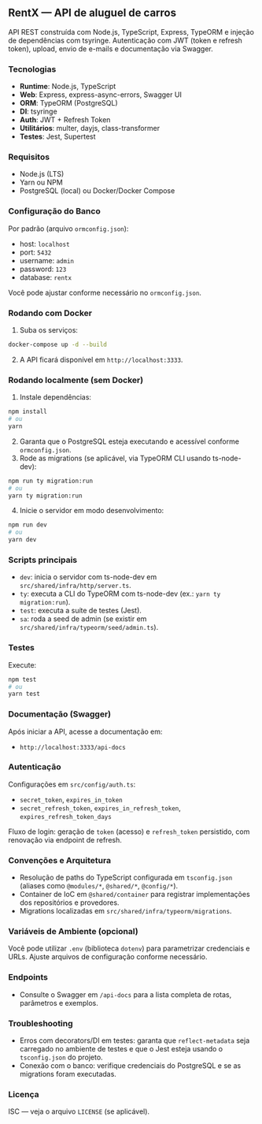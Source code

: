 ## RentX — API de aluguel de carros

API REST construída com Node.js, TypeScript, Express, TypeORM e injeção de dependências com tsyringe. Autenticação com JWT (token e refresh token), upload, envio de e-mails e documentação via Swagger.

### Tecnologias
- **Runtime**: Node.js, TypeScript
- **Web**: Express, express-async-errors, Swagger UI
- **ORM**: TypeORM (PostgreSQL)
- **DI**: tsyringe
- **Auth**: JWT + Refresh Token
- **Utilitários**: multer, dayjs, class-transformer
- **Testes**: Jest, Supertest

### Requisitos
- Node.js (LTS)
- Yarn ou NPM
- PostgreSQL (local) ou Docker/Docker Compose

### Configuração do Banco
Por padrão (arquivo `ormconfig.json`):
- host: `localhost`
- port: `5432`
- username: `admin`
- password: `123`
- database: `rentx`

Você pode ajustar conforme necessário no `ormconfig.json`.

### Rodando com Docker
1. Suba os serviços:
```bash
docker-compose up -d --build
```
2. A API ficará disponível em `http://localhost:3333`.

### Rodando localmente (sem Docker)
1. Instale dependências:
```bash
npm install
# ou
yarn
```
2. Garanta que o PostgreSQL esteja executando e acessível conforme `ormconfig.json`.
3. Rode as migrations (se aplicável, via TypeORM CLI usando ts-node-dev):
```bash
npm run ty migration:run
# ou
yarn ty migration:run
```
4. Inicie o servidor em modo desenvolvimento:
```bash
npm run dev
# ou
yarn dev
```

### Scripts principais
- `dev`: inicia o servidor com ts-node-dev em `src/shared/infra/http/server.ts`.
- `ty`: executa a CLI do TypeORM com ts-node-dev (ex.: `yarn ty migration:run`).
- `test`: executa a suíte de testes (Jest).
- `sa`: roda a seed de admin (se existir em `src/shared/infra/typeorm/seed/admin.ts`).

### Testes
Execute:
```bash
npm test
# ou
yarn test
```

### Documentação (Swagger)
Após iniciar a API, acesse a documentação em:
- `http://localhost:3333/api-docs`

### Autenticação
Configurações em `src/config/auth.ts`:
- `secret_token`, `expires_in_token`
- `secret_refresh_token`, `expires_in_refresh_token`, `expires_refresh_token_days`

Fluxo de login: geração de `token` (acesso) e `refresh_token` persistido, com renovação via endpoint de refresh.

### Convenções e Arquitetura
- Resolução de paths do TypeScript configurada em `tsconfig.json` (aliases como `@modules/*`, `@shared/*`, `@config/*`).
- Container de IoC em `@shared/container` para registrar implementações dos repositórios e provedores.
- Migrations localizadas em `src/shared/infra/typeorm/migrations`.

### Variáveis de Ambiente (opcional)
Você pode utilizar `.env` (biblioteca `dotenv`) para parametrizar credenciais e URLs. Ajuste arquivos de configuração conforme necessário.

### Endpoints
- Consulte o Swagger em `/api-docs` para a lista completa de rotas, parâmetros e exemplos.

### Troubleshooting
- Erros com decorators/DI em testes: garanta que `reflect-metadata` seja carregado no ambiente de testes e que o Jest esteja usando o `tsconfig.json` do projeto.
- Conexão com o banco: verifique credenciais do PostgreSQL e se as migrations foram executadas.

### Licença
ISC — veja o arquivo `LICENSE` (se aplicável).


